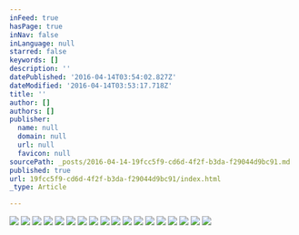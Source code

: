 ```yaml
---
inFeed: true
hasPage: true
inNav: false
inLanguage: null
starred: false
keywords: []
description: ''
datePublished: '2016-04-14T03:54:02.827Z'
dateModified: '2016-04-14T03:53:17.718Z'
title: ''
author: []
authors: []
publisher:
  name: null
  domain: null
  url: null
  favicon: null
sourcePath: _posts/2016-04-14-19fcc5f9-cd6d-4f2f-b3da-f29044d9bc91.md
published: true
url: 19fcc5f9-cd6d-4f2f-b3da-f29044d9bc91/index.html
_type: Article

---
```

![](https://the-grid-user-content.s3-us-west-2.amazonaws.com/ee0320a0-c81a-40cf-bf28-7dfc30d23111.jpg)
![](https://the-grid-user-content.s3-us-west-2.amazonaws.com/8712906c-f917-40ba-a38e-2d1f7925649a.jpg)
![](https://the-grid-user-content.s3-us-west-2.amazonaws.com/d804c0f3-b246-4ad0-8e5c-31d2ea848ed8.jpg)
![](https://the-grid-user-content.s3-us-west-2.amazonaws.com/d06f78ac-17c2-4372-adae-99cac18d8a8c.jpg)
![](https://the-grid-user-content.s3-us-west-2.amazonaws.com/10e4c241-ba25-431d-b165-ab1b5205d72f.jpg)
![](https://the-grid-user-content.s3-us-west-2.amazonaws.com/38043bec-8fa9-4fa3-85fa-569b28e0c065.jpg)
![](https://the-grid-user-content.s3-us-west-2.amazonaws.com/3275eb90-b3cd-44f2-83d3-45299a03234d.jpg)
![](https://the-grid-user-content.s3-us-west-2.amazonaws.com/51eaa3b1-7b9c-49e8-921b-93e35eebae9b.jpg)
![](https://the-grid-user-content.s3-us-west-2.amazonaws.com/9b082c71-8ac4-4aaa-a35b-f03ad407df45.jpg)
![](https://the-grid-user-content.s3-us-west-2.amazonaws.com/a907cf8a-4167-4964-8443-03f137279f30.jpg)
![](https://the-grid-user-content.s3-us-west-2.amazonaws.com/c03fcc61-5548-4c47-8d98-8eac09e3ee1d.jpg)
![](https://the-grid-user-content.s3-us-west-2.amazonaws.com/c5bd2759-2f30-4154-afd4-cbd99c36b1a3.jpg)
![](https://the-grid-user-content.s3-us-west-2.amazonaws.com/da3447d3-a849-4285-bf8b-c8fa348e5f8d.jpg)
![](https://the-grid-user-content.s3-us-west-2.amazonaws.com/a83e062f-efab-456d-92a6-5b97a3936440.jpg)
![](https://the-grid-user-content.s3-us-west-2.amazonaws.com/b5be557f-5c31-4c5d-a45a-a07da50e66ce.jpg)
![](https://the-grid-user-content.s3-us-west-2.amazonaws.com/b2ed441c-9cc8-4926-98fd-5d6a76556fba.jpg)
![](https://the-grid-user-content.s3-us-west-2.amazonaws.com/a80a1709-0f5e-4b0d-bade-06beb5765568.jpg)
![](https://the-grid-user-content.s3-us-west-2.amazonaws.com/aacc2f38-baa2-43c2-a56d-384ae3185124.jpg)